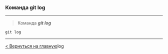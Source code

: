 ### Команда **git log**

---
> Команда ***git log*** 

```bush=
git log
```
---
[< Вернуться на главную](./readme.md)log